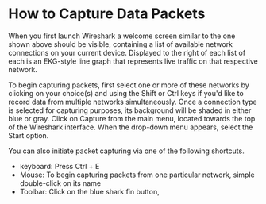 # How to Capture Data Packets
When you first launch Wireshark a welcome screen similar to the one shown above should be visible, containing a list of available network connections on your current device. Displayed to the right of each list of each is an EKG-style line graph that represents live traffic on that respective network.

To begin capturing packets, first select one or more of these networks by clicking on your choice(s) and using the Shift or Ctrl keys if you'd like to record data from multiple networks simultaneously. Once a connection type is selected for capturing purposes, its background will be shaded in either blue or gray. Click on Capture from the main menu, located towards the top of the Wireshark interface. When the drop-down menu appears, select the Start option.

You can also initiate packet capturing via one of the following shortcuts.
- keyboard: Press Ctrl + E
- Mouse: To begin capturing packets from one particular network, simple double-click on its name
- Toolbar: Click on the blue shark fin button, 
<!--stackedit_data:
eyJoaXN0b3J5IjpbODM1NjQ4NjIwXX0=
-->